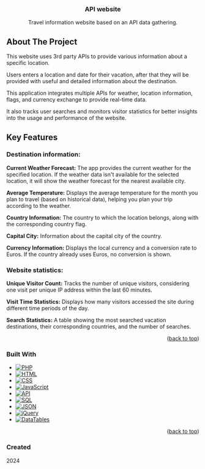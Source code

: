 <a id="readme-top"></a>

<!-- HEADER -->
<div align="center">
  <h3 align="center">API website</h1>
  <p align="center">
    Travel information website based on an API data gathering. 
  </p>
</div>

<!-- ABOUT THE PROJECT -->
## About The Project

This website uses 3rd party APIs to provide various information about a specific location.

Users enters a location and date for their vacation, after that they will be provided with useful and detailed information about the destination.

This application integrates multiple APIs for weather, location information, flags, and currency exchange to provide real-time data.

It also tracks user searches and monitors visitor statistics for better insights into the usage and performance of the website.

## Key Features
### Destination information:
**Current Weather Forecast:**
The app provides the current weather for the specified location. If the weather data isn't available for the selected location,
it will show the weather forecast for the nearest available city.

**Average Temperature:**
Displays the average temperature for the month you plan to travel (based on historical data), helping you plan your trip according to the weather.

**Country Information:**
The country to which the location belongs, along with the corresponding country flag.

**Capital City:**
Information about the capital city of the country.

**Currency Information:**
Displays the local currency and a conversion rate to Euros. If the country already uses Euros, no conversion is shown.

### Website statistics:
**Unique Visitor Count:**
Tracks the number of unique visitors, considering one visit per unique IP address within the last 60 minutes.

**Visit Time Statistics:**
Displays how many visitors accessed the site during different time periods of the day.

**Search Statistics:**
A table showing the most searched vacation destinations, their corresponding countries, and the number of searches.

<p align="right">(<a href="#readme-top">back to top</a>)</p>

<!-- TOOLS -->
### Built With

* [![PHP][PHP.com]][PHP-url]
* [![HTML][HTML.com]][HTML-url]
* [![CSS][CSS.com]][CSS-url]
* [![JavaScript][JS.com]][JS-url]
* [![API][API.com]][API-url]
* [![SQL][SQL.com]][SQL-url]
* [![JSON][JSON.com]][JSON-url]
* [![jQuery][jQuery.com]][jQuery-url]
* [![DataTables][DataTables.com]][DataTables-url]

<p align="right">(<a href="#readme-top">back to top</a>)</p>

<!-- LINKS -->
[PHP.com]: https://img.shields.io/badge/PHP-777BB4?style=for-the-badge&logo=php&logoColor=white
[PHP-url]: https://www.php.net/
[HTML.com]: https://img.shields.io/badge/HTML-E34F26?style=for-the-badge&logo=html5&logoColor=white
[HTML-url]: https://developer.mozilla.org/en-US/docs/Web/HTML
[CSS.com]: https://img.shields.io/badge/CSS-1572B6?style=for-the-badge&logo=css3&logoColor=white
[CSS-url]: https://developer.mozilla.org/en-US/docs/Web/CSS
[JS.com]: https://img.shields.io/badge/JavaScript-F7DF1E?style=for-the-badge&logo=javascript&logoColor=black
[JS-url]: https://developer.mozilla.org/en-US/docs/Web/JavaScript
[API.com]: https://img.shields.io/badge/API-25A2C7?style=for-the-badge&logo=api&logoColor=white
[API-url]: https://www.postman.com/
[DataTables.com]: https://img.shields.io/badge/DataTables-2A3D56?style=for-the-badge&logo=dataTables&logoColor=white
[DataTables-url]: https://datatables.net/
[SQL.com]: https://img.shields.io/badge/SQL-006C64?style=for-the-badge&logo=sqlite&logoColor=white
[SQL-url]: https://www.mysql.com/
[jQuery.com]: https://img.shields.io/badge/jQuery-0769AD?style=for-the-badge&logo=jquery&logoColor=white
[jQuery-url]: https://jquery.com/
[JSON.com]: https://img.shields.io/badge/JSON-000000?style=for-the-badge&logo=json&logoColor=white
[JSON-url]: https://www.json.org/

### Created
2024
